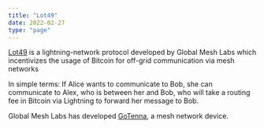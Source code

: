 ```yaml
---
title: "Lot49"
date: 2022-02-27
type: "page"
---
```


[Lot49](https://global-mesh-labs.gitbook.io/lot49/) is a lightning-network protocol developed by Global Mesh Labs which incentivizes the usage of Bitcoin for off-grid communication via mesh networks

In simple terms: If Alice wants to communicate to Bob, she can communicate to Alex, who is between her and Bob, who will take a routing fee in Bitcoin via Lightning to forward her message to Bob.

Global Mesh Labs has developed [GoTenna](https://gotenna.com/), a mesh network device.
